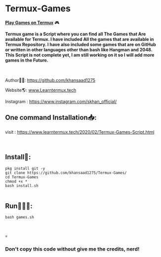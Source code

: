 # Termux-Games
<strong><u>Play Games on Termux</u></strong> 🎮<br>

<b>Termux game is a Script where you can find all The Games that Are available for Termux. I have included All the games that are available in Termux Repository. I have also included some games that are on GitHub or written in other languages other than bash like Hangman and 2048. This Script is not complete yet, I am still working on it so I will add more games in the Future.</b>
<br>
<br>
<br>

Author👨‍💻: https://github.com/khansaad1275 <br>

Website🌎: www.Learntermux.tech <br>

Instagram : https://www.instagram.com/skhan_official/ <br>


## One command Installation📥:
visit : https://www.learntermux.tech/2020/02/Termux-Games-Script.html

<br>

## Install📲:

```pkg install git -y```
<br>
```git clone https://github.com/khansaad1275/Termux-Games/```
<br>
```cd Termux-Games```
<br>
```chmod +x *```
<br>
```bash install.sh```
<br>
<br>

## Run🏃🏻‍♂️:

```bash games.sh```

<br>

💀<h3>Don't copy this code without give me the credits, nerd!</h3> <br>
